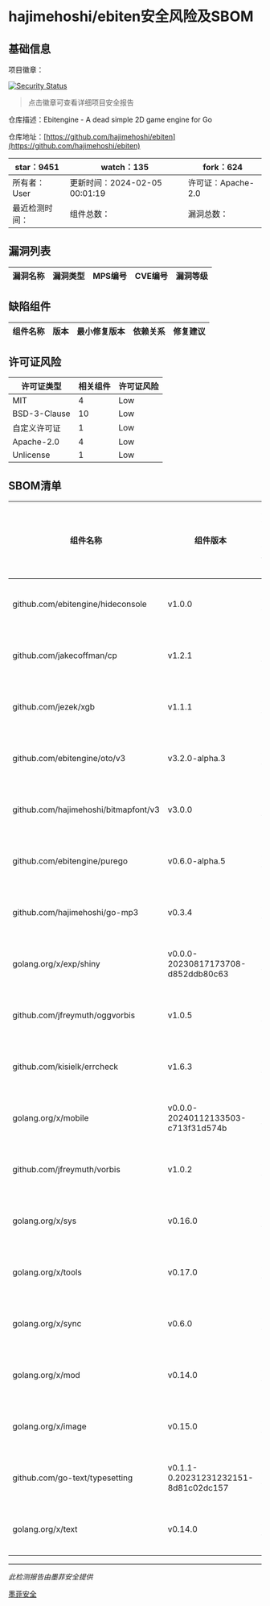 # hajimehoshi/ebiten安全风险及SBOM

## 基础信息

项目徽章：

[![Security Status](https://www.murphysec.com/platform3/v31/badge/1754207688350281728.svg)](https://www.murphysec.com/console/report/1723769532856098816/1754207688350281728)

> 点击徽章可查看详细项目安全报告

仓库描述：Ebitengine - A dead simple 2D game engine for Go

仓库地址：[https://github.com/hajimehoshi/ebiten](https://github.com/hajimehoshi/ebiten)

| star：9451 | watch：135 | fork：624 |
| ----------- | -------------- | ------------ |
| 所有者：User | 更新时间：2024-02-05 00:01:19 | 许可证：Apache-2.0 |
| 最近检测时间： | 组件总数： | 漏洞总数： |




## 漏洞列表

| 漏洞名称 | 漏洞类型 | MPS编号 | CVE编号 | 漏洞等级 |
| ------- | ------ | ------- | ------ | ----- |





## 缺陷组件

| 组件名称 | 版本 | 最小修复版本 | 依赖关系 | 修复建议 |
| -------- | ---- | ------------ | -------- | -------- |





## 许可证风险

| 许可证类型 | 相关组件 | 许可证风险 |
| ---------- | -------- | ---------- |
|MIT|4|Low|
|BSD-3-Clause|10|Low|
|自定义许可证|1|Low|
|Apache-2.0|4|Low|
|Unlicense|1|Low|




## SBOM清单

| 组件名称 | 组件版本 | 是否直接依赖 | 仓库 |
| -------- | -------- | ------------ | ---- |
|github.com/ebitengine/hideconsole|v1.0.0|直接依赖|go|
|github.com/jakecoffman/cp|v1.2.1|直接依赖|go|
|github.com/jezek/xgb|v1.1.1|直接依赖|go|
|github.com/ebitengine/oto/v3|v3.2.0-alpha.3|直接依赖|go|
|github.com/hajimehoshi/bitmapfont/v3|v3.0.0|直接依赖|go|
|github.com/ebitengine/purego|v0.6.0-alpha.5|直接依赖|go|
|github.com/hajimehoshi/go-mp3|v0.3.4|直接依赖|go|
|golang.org/x/exp/shiny|v0.0.0-20230817173708-d852ddb80c63|间接依赖|go|
|github.com/jfreymuth/oggvorbis|v1.0.5|直接依赖|go|
|github.com/kisielk/errcheck|v1.6.3|直接依赖|go|
|golang.org/x/mobile|v0.0.0-20240112133503-c713f31d574b|直接依赖|go|
|github.com/jfreymuth/vorbis|v1.0.2|间接依赖|go|
|golang.org/x/sys|v0.16.0|直接依赖|go|
|golang.org/x/tools|v0.17.0|直接依赖|go|
|golang.org/x/sync|v0.6.0|直接依赖|go|
|golang.org/x/mod|v0.14.0|间接依赖|go|
|golang.org/x/image|v0.15.0|直接依赖|go|
|github.com/go-text/typesetting|v0.1.1-0.20231231232151-8d81c02dc157|直接依赖|go|
|golang.org/x/text|v0.14.0|直接依赖|go|


------

*此检测报告由墨菲安全提供*

[墨菲安全](www.murphysec.com)